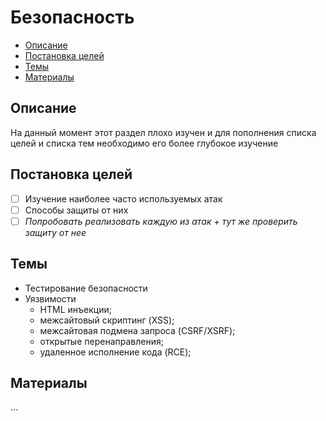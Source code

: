 # Безопасность #

- [Описание](#Описание)
- [Постановка целей](#Постановка-целей)
- [Темы](#Темы)
- [Материалы](#Материалы)

## Описание ##
На данный момент этот раздел плохо изучен и для пополнения списка целей и списка тем необходимо его более глубокое изучение

## Постановка целей ##
- [ ] Изучение наиболее часто используемых атак
- [ ] Способы защиты от них
- [ ] *Попробовать реализовать каждую из атак + тут же проверить защиту от нее*

## Темы ##
- Тестирование безопасности
- Уязвимости
	- HTML инъекции; 
	- межсайтовый скриптинг (XSS); 
	- межсайтовая подмена запроса (CSRF/XSRF); 
	- открытые перенаправления; 
	- удаленное исполнение кода (RCE); 

## Материалы ##
...
